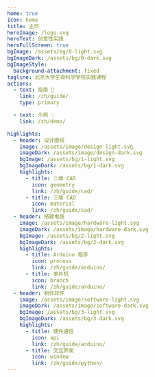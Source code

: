 ```yaml
---
home: true
icon: home
title: 主页
heroImage: /logo.svg
heroText: 创意性实践
heroFullScreen: true
bgImage: /assets/bg/0-light.svg
bgImageDark: /assets/bg/0-dark.svg
bgImageStyle:
  background-attachment: fixed
tagline: 北京大学生命科学学院实践课程
actions:
  - text: 指南 📝
    link: /zh/guide/
    type: primary

  - text: 示例 💡
    link: /zh/demo/

highlights:
  - header: 设计图纸
    image: /assets/image/design-light.svg
    imageDark: /assets/image/design-dark.svg
    bgImage: /assets/bg/1-light.svg
    bgImageDark: /assets/bg/1-dark.svg
    highlights:
      - title: 二维 CAD
        icon: geometry
        link: /zh/guide/cad/
      - title: 三维 CAD
        icon: material
        link: /zh/guide/cad/
  - header: 搭建电路
    image: /assets/image/hardware-light.svg
    imageDark: /assets/image/hardware-dark.svg
    bgImage: /assets/bg/2-light.svg
    bgImageDark: /assets/bg/2-dark.svg
    highlights:
      - title: Arduino 程序
        icon: process
        link: /zh/guide/arduino/
      - title: 单片机
        icon: branch
        link: /zh/guide/arduino/
  - header: 制作软件
    image: /assets/image/software-light.svg
    imageDark: /assets/image/software-dark.svg
    bgImage: /assets/bg/3-light.svg
    bgImageDark: /assets/bg/3-dark.svg
    highlights:
      - title: 硬件通信
        icon: api
        link: /zh/guide/arduino/
      - title: 交互界面
        icon: window
        link: /zh/guide/python/
---
```

